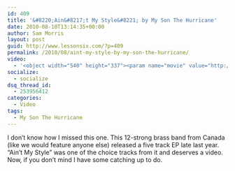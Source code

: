 ```yaml
---
id: 409
title: '&#8220;Ain&#8217;t My Style&#8221; by My Son The Hurricane'
date: 2010-08-10T13:14:35+00:00
author: Sam Morris
layout: post
guid: http://www.lessonsix.com/?p=409
permalink: /2010/08/aint-my-style-by-my-son-the-hurricane/
video:
  - '<object width="540" height="337"><param name="movie" value="http://www.youtube.com/v/rK2_wi-lqAA?fs=1&hl=en_GB"></param><param name="allowFullScreen" value="true"></param><param name="allowscriptaccess" value="always"></param><embed src="http://www.youtube.com/v/rK2_wi-lqAA?fs=1&hl=en_GB" type="application/x-shockwave-flash" width="540" height="337" allowscriptaccess="always" allowfullscreen="true"></embed></object>'
socialize:
  - socialize
dsq_thread_id:
  - 253956412
categories:
  - Video
tags:
  - My Son The Hurricane
---
```

I don&#8217;t know how I missed this one. This 12-strong brass band from Canada (like we would feature anyone else) released a five track EP late last year. &#8220;Ain&#8217;t My Style&#8221; was one of the choice tracks from it and deserves a video. Now, if you don&#8217;t mind I have some catching up to do.